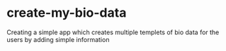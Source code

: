 # create-my-bio-data
Creating a simple app which creates multiple templets of bio data for the users by adding simple information
